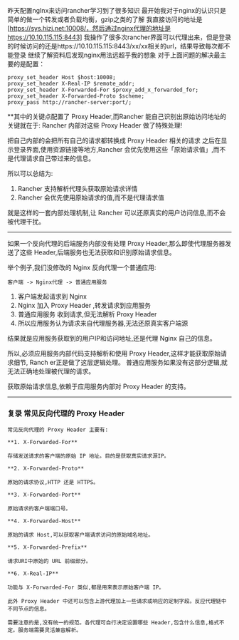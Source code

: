 昨天配置ngInx来访问rancher学习到了很多知识
最开始我对于nginx的认识只是简单的做一个转发或者负载均衡，gzip之类的了解
我直接访问的地址是 [https://sys.hizj.net:10008/，然后通过nginx代理的地址是https://10.10.115.115:8443]
我操作了很多次rancher界面可以代理出来，但是登录的时候访问的还是https://10.10.115.115:8443/xx/xx相关的url，结果导致每次都不能登录
继续了解资料后发现nginx用法远超乎我的想象
对于上面问题的解决最主要的是配置：
```
proxy_set_header Host $host:10008; 
proxy_set_header X-Real-IP $remote_addr; 
proxy_set_header X-Forwarded-For $proxy_add_x_forwarded_for; 
proxy_set_header X-Forwarded-Proto $scheme; 
proxy_pass http://rancher-server:port/;
```
**其中的关键点配置了 Proxy Header,而Rancher 能自己识别出原始访问地址的关键就在于:
Rancher 内部对这些 Proxy Header 做了特殊处理!

把自己内部的会把所有自己的请求都转换成 Proxy Header 相关的请求
之后在显示登录界面,使用资源链接等地方,Rancher 会优先使用这些「原始请求值」,而不是代理请求自己带过来的信息。

所以可以总结为:

1. Rancher 支持解析代理头获取原始请求详情
2. Rancher 会优先使用原始请求的值,而不是代理请求值

就是这样的一套内部处理机制,让 Rancher 可以还原真实的用户访问信息,而不会被代理干扰。

***

如果一个反向代理的后端服务内部没有处理 Proxy Header,那么即使代理服务器发送了这些 Header,后端服务也无法获取和识别原始请求信息。

举个例子,我们没修改的 Nginx 反向代理一个普通应用:

```
客户端 -> Nginx代理 -> 普通应用服务
```

1. 客户端发起请求到 Nginx
2. Nginx 加入 Proxy Header ,转发请求到应用服务
3. 普通应用服务 收到请求,但无法解析 Proxy Header
4. 所以应用服务认为请求来自代理服务器,无法还原真实客户端源

结果就是应用服务获取到的用户IP和访问地址,还是代理 Nginx 自己的信息。

所以,必须应用服务内部代码支持解析和使用 Proxy Header,这样才能获取原始请求细节, Ranch er正是做了这层逻辑处理。 普通应用服务如果没有这部分逻辑,就无法正确地处理被代理的请求。

获取原始请求信息,依赖于应用服务内部对 Proxy Header 的支持。

***

### 复录 常见反向代理的 Proxy Header 
 ```
 常见反向代理的 Proxy Header 主要有:

**1. X-Forwarded-For**

存储发送请求的客户端的原始 IP 地址。目的是获取真实请求源IP。

**2. X-Forwarded-Proto**

原始的请求协议,HTTP 还是 HTTPS。

**3. X-Forwarded-Port** 

原始请求的客户端端口号。

**4. X-Forwarded-Host**

原始的请求 Host,可以获取客户端请求访问的原始域名地址。  

**5. X-Forwarded-Prefix**

请求URI中原始的 URL 前缀部分。

**6. X-Real-IP**

功能与 X-Forwarded-For 类似,都是用来表示原始客户端 IP。

此外 Proxy Header 中还可以包含上游代理加上一些请求或响应的定制字段。反应代理链中不同节点的信息。

需要注意的是,没有统一的规范。各代理可自行决定设置哪些 Header,包含什么信息,格式不定。服务端需要灵活兼容解析。
```